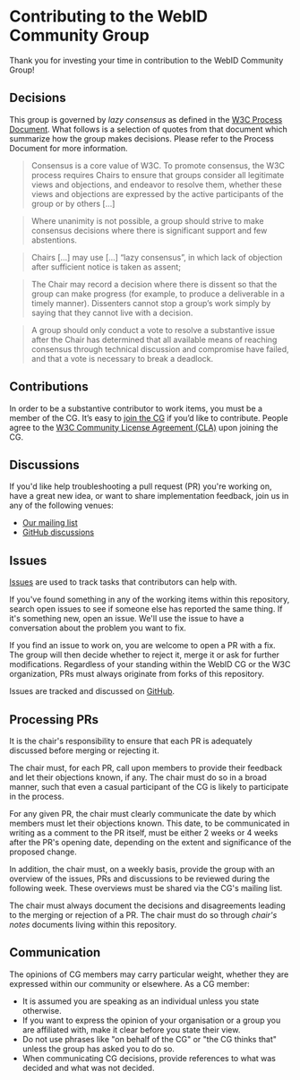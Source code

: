 
# Contributing to the WebID Community Group

Thank you for investing your time in contribution to the WebID Community Group!

## Decisions

This group is governed by _lazy consensus_ as defined in the [W3C Process 
Document](https://www.w3.org/Consortium/Process/#decisions). What follows is
a selection of quotes from that document which summarize how the group makes
decisions. Please refer to the Process Document for more information.

> Consensus is a core value of W3C. To promote consensus, the W3C process
> requires Chairs to ensure that groups consider all legitimate views and
> objections, and endeavor to resolve them, whether these views and objections
> are expressed by the active participants of the group or by others [...]

> Where unanimity is not possible, a group should strive to make consensus
> decisions where there is significant support and few abstentions.

> Chairs [...] may use [...] “lazy consensus”, in which lack of objection after
> sufficient notice is taken as assent;

> The Chair may record a decision where there is dissent so that the group can
> make progress (for example, to produce a deliverable in a timely manner). 
> Dissenters cannot stop a group’s work simply by saying that they cannot live 
> with a decision. 

> A group should only conduct a vote to resolve a substantive issue after the
> Chair has determined that all available means of reaching consensus through 
> technical discussion and compromise have failed, and that a vote is necessary 
> to break a deadlock.

## Contributions

In order to be a substantive contributor to work items, you must be a member of
the CG. It’s easy to [join the CG](https://www.w3.org/community/webid/join) if
you’d like to contribute. People agree to the [W3C Community License Agreement
(CLA)](http://www.w3.org/community/about/agreements/cla/) upon joining the CG.

## Discussions

If you'd like help troubleshooting a pull request (PR) you're working on, have a
great new idea, or want to share implementation feedback, join us in any of the
following venues:

- [Our mailing list](https://lists.w3.org/Archives/Public/public-webid/)
- [GitHub discussions](https://github.com/w3c/WebID/discussions)

## Issues

[Issues](https://docs.github.com/en/github/managing-your-work-on-github/about-issues)
are used to track tasks that contributors can help with.

If you've found something in any of the working items within this repository,
search open issues to see if someone else has reported the same thing. If it's
something new, open an issue. We'll use the issue to have a conversation about
the problem you want to fix.

If you find an issue to work on, you are welcome to open a PR with a fix.
The group will then decide whether to reject it, merge it or ask for further
modifications. Regardless of your standing within the WebID CG or the W3C 
organization, PRs must always originate from forks of this repository.

Issues are tracked and discussed on [GitHub](https://github.com/w3c/WebID/issues).

## Processing PRs

It is the chair's responsibility to ensure that each PR is adequately discussed
before merging or rejecting it.

The chair must, for each PR, call upon members to provide their feedback and
let their objections known, if any. The chair must do so in a broad manner,
such that even a casual participant of the CG is likely to participate in the
process. 

For any given PR, the chair must clearly communicate the date by which members
must let their objections known. This date, to be communicated in writing as a
comment to the PR itself, must be either 2 weeks or 4 weeks after the PR's
opening date, depending on the extent and significance of the proposed change.

In addition, the chair must, on a weekly basis, provide the group with an
overview of the issues, PRs and discussions to be reviewed during the following
week. These overviews must be shared via the CG's mailing list.

The chair must always document the decisions and disagreements leading to the
merging or rejection of a PR. The chair must do so through _chair's notes_
documents living within this repository.

## Communication

The opinions of CG members may carry particular weight, whether they are
expressed within our community or elsewhere. As a CG member:

* It is assumed you are speaking as an individual unless you state otherwise.
* If you want to express the opinion of your organisation or a group you are
  affiliated with, make it clear before you state their view.
* Do not use phrases like "on behalf of the CG" or "the CG thinks that" unless
  the group has asked you to do so.
* When communicating CG decisions, provide references to what was decided and
  what was not decided.
